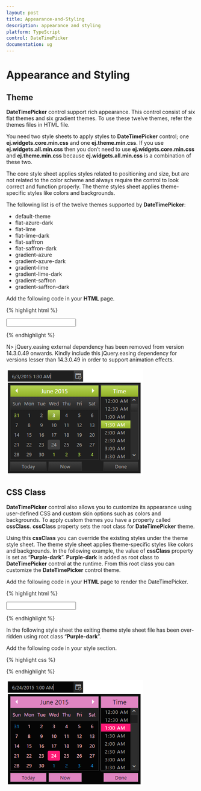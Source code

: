 ```yaml
---
layout: post
title: Appearance-and-Styling
description: appearance and styling
platform: TypeScript
control: DateTimePicker
documentation: ug 
---
```


# Appearance and Styling

## Theme

**DateTimePicker** control support rich appearance. This control consist of six flat themes and six gradient themes. To use these twelve themes, refer the themes files in HTML file. 

You need two style sheets to apply styles to **DateTimePicker** control; one **ej.widgets.core.min.css** and one **ej.theme.min.css**. If you use **ej.widgets.all.min.css** then you don’t need to use **ej.widgets.core.min.css** and **ej.theme.min.css** because **ej.widgets.all.min.css** is a combination of these two.

The core style sheet applies styles related to positioning and size, but are not related to the color scheme and always require the control to look correct and function properly. The theme styles sheet applies theme-specific styles like colors and backgrounds.

The following list is of the twelve themes supported by **DateTimePicker**:

* default-theme
* flat-azure-dark
* flat-lime
* flat-lime-dark
* flat-saffron
* flat-saffron-dark
* gradient-azure
* gradient-azure-dark
* gradient-lime
* gradient-lime-dark
* gradient-saffron
* gradient-saffron-dark


Add the following code in your **HTML** page.



{% highlight html %}

<!DOCTYPE html>
<html xmlns="http://www.w3.org/1999/xhtml">
   <head>
      <link href="http://cdn.syncfusion.com/{{ site.releaseversion }}/js/web/gradient-lime-dark/ej.web.all.min.css" rel="stylesheet" />
      <script src="http://cdn.syncfusion.com/js/assets/external/jquery-1.10.2.min.js"></script>
      <script src="http://cdn.syncfusion.com/{{ site.releaseversion }}/js/web/ej.web.all.min.js"> </script>
   </head>
   <body>
      <div class="control">
         <input type="text" id="dateTime" />
      </div>
      <script>
      /// <reference path="tsfiles/jquery.d.ts" />
      /// <reference path="tsfiles/ej.web.all.d.ts" />

module DateTimePickerComponent {
         $(function () {
             // declaration
              var datetimeSample = new ej.DateTimePicker($("#datetimepick"), {
                 width: '200px',
             });
         });
}
      </script>
   </body>
</html>

{% endhighlight %}

N> jQuery.easing external dependency has been removed from version 14.3.0.49 onwards. Kindly include this jQuery.easing dependency for versions lesser than 14.3.0.49 in order to support animation effects.

![](Appearance-and-Styling_images/Appearance-and-Styling_img1.png)

## CSS Class

**DateTimePicker** control also allows you to customize its appearance using user-defined CSS and custom skin options such as colors and backgrounds. To apply custom themes you have a property called **cssClass**. **cssClass** property sets the root class for **DateTimePicker** theme.

Using this **cssClass** you can override the existing styles under the theme style sheet. The theme style sheet applies theme-specific styles like colors and backgrounds. In the following example, the value of **cssClass** property is set as “**Purple-dark**”. **Purple-dark** is added as root class to **DateTimePicker** control at the runtime. From this root class you can customize the **DateTimePicker** control theme.

Add the following code in your **HTML** page to render the DateTimePicker.

{% highlight html %}
   
<!DOCTYPE html>
<html xmlns="http://www.w3.org/1999/xhtml">
   <head>
      <link href="http://cdn.syncfusion.com/{{ site.releaseversion }}/js/web/flat-azure-dark/ej.web.all.min.css" rel="stylesheet" />
      <script src="http://cdn.syncfusion.com/js/assets/external/jquery-1.10.2.min.js"></script>
      <script src="http://cdn.syncfusion.com/{{ site.releaseversion }}/js/web/ej.web.all.min.js"> </script>
   </head>
   <body>
      <div class="control">
         <input type="text" id="dateTime" />
      </div>
      <script>
         $(function () {
             // Add the code in your script section to render the DateTimePicker with cssClass property
              var datetimeSample = new ej.DateTimePicker($("#datetimepick"), {
                 width: 200,
                 cssClass: "Purple-dark"
             });
         });
      </script>
   </body>
</html>

{% endhighlight %}



In the following style sheet the exiting theme style sheet file has been over-ridden using root class “**Purple-dark**”. 

Add the following code in your style section.

{% highlight css %}

<style>
   .Purple-dark .e-week-header {
         color: #EBADD6;
   }
   .Purple-dark .e-text {
         color: black;
   }
   .Purple-dark .e-state-default {
         color: pink;
   }
   .Purple-dark .e-active {
         background-color: #FF1975;
   }
   .Purple-dark .e-state-default:hover {
         color: #EBADD6;
   }
   .Purple-dark .e-dt-button {
         color: black;
         background-color: #E085C2;
   }
   .Purple-dark .e-header {
         background-color: #E085C2;
         color: black;
   }
   .Purple-dark .e-timecontainer .e-header {
         background-color: #E085C2;
         color: black;
   }
   .Purple-dark .e-datepicker table td:hover,
   .Purple-dark .e-datepicker td.e-state-hover,
   .Purple-dark .e-datepicker .current-month.e-state-default.e-special-day:hover {
         background-color: #FF1975;
   }
   .Purple-dark .e-timewidget .e-select:hover,
   .Purple-dark .e-time-popup.e-popup .e-hover {
         background: #FF1975;
         color: white;
   }
   .Purple-dark .e-datetime-wrap:hover {
         background: #FF1975;
   }
</style>

{% endhighlight %}



![](Appearance-and-Styling_images/Appearance-and-Styling_img2.png)


